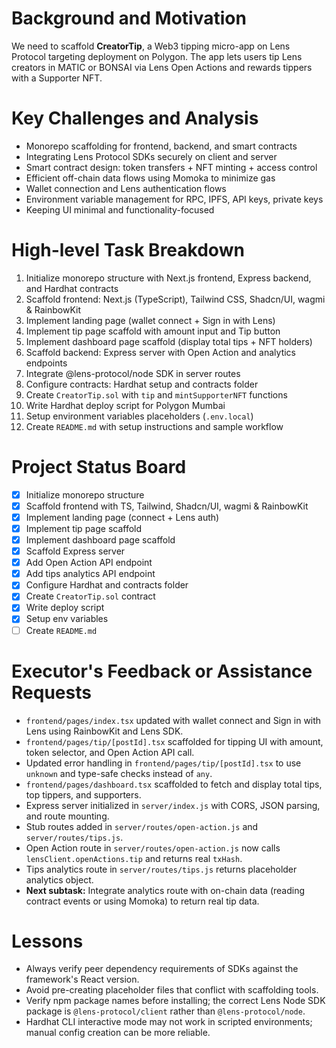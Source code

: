 # Background and Motivation
We need to scaffold **CreatorTip**, a Web3 tipping micro-app on Lens Protocol targeting deployment on Polygon. The app lets users tip Lens creators in MATIC or BONSAI via Lens Open Actions and rewards tippers with a Supporter NFT.

# Key Challenges and Analysis
- Monorepo scaffolding for frontend, backend, and smart contracts
- Integrating Lens Protocol SDKs securely on client and server
- Smart contract design: token transfers + NFT minting + access control
- Efficient off-chain data flows using Momoka to minimize gas
- Wallet connection and Lens authentication flows
- Environment variable management for RPC, IPFS, API keys, private keys
- Keeping UI minimal and functionality-focused

# High-level Task Breakdown
1. Initialize monorepo structure with Next.js frontend, Express backend, and Hardhat contracts
2. Scaffold frontend: Next.js (TypeScript), Tailwind CSS, Shadcn/UI, wagmi & RainbowKit
3. Implement landing page (wallet connect + Sign in with Lens)
4. Implement tip page scaffold with amount input and Tip button
5. Implement dashboard page scaffold (display total tips + NFT holders)
6. Scaffold backend: Express server with Open Action and analytics endpoints
7. Integrate @lens-protocol/node SDK in server routes
8. Configure contracts: Hardhat setup and contracts folder
9. Create `CreatorTip.sol` with `tip` and `mintSupporterNFT` functions
10. Write Hardhat deploy script for Polygon Mumbai
11. Setup environment variables placeholders (`.env.local`)
12. Create `README.md` with setup instructions and sample workflow

# Project Status Board
- [x] Initialize monorepo structure
- [x] Scaffold frontend with TS, Tailwind, Shadcn/UI, wagmi & RainbowKit
- [x] Implement landing page (connect + Lens auth)
- [x] Implement tip page scaffold
- [x] Implement dashboard page scaffold
- [x] Scaffold Express server
- [x] Add Open Action API endpoint
- [x] Add tips analytics API endpoint
- [x] Configure Hardhat and contracts folder
- [x] Create `CreatorTip.sol` contract
- [x] Write deploy script
- [x] Setup env variables
- [ ] Create `README.md`

# Executor's Feedback or Assistance Requests
- `frontend/pages/index.tsx` updated with wallet connect and Sign in with Lens using RainbowKit and Lens SDK.
- `frontend/pages/tip/[postId].tsx` scaffolded for tipping UI with amount, token selector, and Open Action API call.
- Updated error handling in `frontend/pages/tip/[postId].tsx` to use `unknown` and type-safe checks instead of `any`.
- `frontend/pages/dashboard.tsx` scaffolded to fetch and display total tips, top tippers, and supporters.
- Express server initialized in `server/index.js` with CORS, JSON parsing, and route mounting.
- Stub routes added in `server/routes/open-action.js` and `server/routes/tips.js`.
- Open Action route in `server/routes/open-action.js` now calls `lensClient.openActions.tip` and returns real `txHash`.
- Tips analytics route in `server/routes/tips.js` returns placeholder analytics object.
- **Next subtask:** Integrate analytics route with on-chain data (reading contract events or using Momoka) to return real tip data.

# Lessons
- Always verify peer dependency requirements of SDKs against the framework's React version.
- Avoid pre-creating placeholder files that conflict with scaffolding tools.
- Verify npm package names before installing; the correct Lens Node SDK package is `@lens-protocol/client` rather than `@lens-protocol/node`.
- Hardhat CLI interactive mode may not work in scripted environments; manual config creation can be more reliable. 